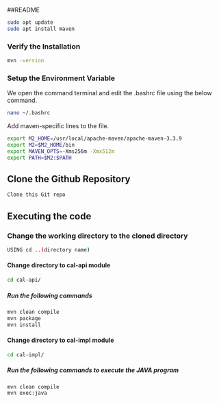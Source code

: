 ##README

```bash
sudo apt update
sudo apt install maven

```
### Verify the Installation
```bash
mvn -version
```

### Setup the Environment Variable
 We open the command terminal and edit the .bashrc file using the below command.
```bash
nano ~/.bashrc 
```
Add maven-specific lines to the file.

```bash
export M2_HOME=/usr/local/apache-maven/apache-maven-3.3.9
export M2=$M2_HOME/bin
export MAVEN_OPTS=-Xms256m -Xmx512m
export PATH=$M2:$PATH 
```

## Clone the Github Repository

```bash
Clone this Git repo
```

## Executing the code

### Change the working directory to the cloned directory
```bash
USING cd ..(directory name)
```
#### Change directory to cal-api module
```bash
cd cal-api/
```

##### Run the following commands

```bash
mvn clean compile
mvn package
mvn install
```
#### Change directory to cal-impl module
```bash
cd cal-impl/
```

##### Run the following commands to execute the JAVA program

```bash
mvn clean compile
mvn exec:java
```
